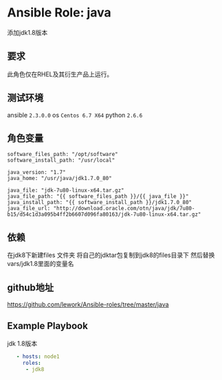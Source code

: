 # Ansible Role: java

添加jdk1.8版本

## 要求

此角色仅在RHEL及其衍生产品上运行。

## 测试环境

ansible `2.3.0.0`
os `Centos 6.7 X64`
python `2.6.6`

## 角色变量
    software_files_path: "/opt/software"
    software_install_path: "/usr/local"

    java_version: "1.7"
    java_home: "/usr/java/jdk1.7.0_80"

    java_file: "jdk-7u80-linux-x64.tar.gz"
    java_file_path: "{{ software_files_path }}/{{ java_file }}"
    java_install_path: "{{ software_install_path }}/jdk1.7.0_80"
    java_file_url: "http://download.oracle.com/otn/java/jdk/7u80-b15/d54c1d3a095b4ff2b6607d096fa80163/jdk-7u80-linux-x64.tar.gz"


## 依赖
在jdk8下新建files 文件夹 将自己的jdktar包复制到jdk8的files目录下 然后替换vars/jdk1.8里面的变量名
## github地址
https://github.com/lework/Ansible-roles/tree/master/java

## Example Playbook
jdk 1.8版本
 ```yaml
    - hosts: node1
      roles:
       - jdk8
 ```

